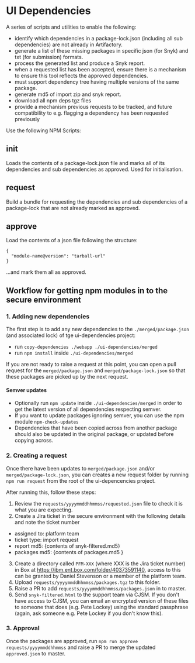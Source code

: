 # UI Dependencies

A series of scripts and utilities to enable the following:

- identify which dependencies in a package-lock.json (including all sub dependencies) are not already in Artifactory.
- generate a list of these missing packages in specific json (for Snyk) and txt (for submission) formats.
- process the generated list and produce a Snyk report.
- when a requested list has been accepted, ensure there is a mechanism to ensure this tool reflects the approved dependencies.
- must support dependency tree having multiple versions of the same package.
- generate md5 of import zip and snyk report.
- download all npm deps tgz files
- provide a mechanism previous requests to be tracked, and future compatibility to e.g. flagging a dependency has been requested previously

Use the following NPM Scripts:

## init <package-lock>

Loads the contents of a package-lock.json file and marks all of its dependencies and sub dependencies as approved. Used for initialisation.

## request <package-lock>

Build a bundle for requesting the dependencies and sub dependencies of a package-lock that are not already marked as approved.

## approve <module-list>

Load the contents of a json file following the structure:

```
{
  "module-name@version": "tarball-url"
}
```

...and mark them all as approved.

## Workflow for getting npm modules in to the secure environment

### 1. Adding new dependencies
The first step is to add any new dependencies to the `./merged/package.json` (and associated lock) of tge ui-dependencies project:

- run `copy-dependencies ./webapp ./ui-dependencies/merged`
- run `npm install` inside `./ui-dependencies/merged`

If you are not ready to raise a request at this point, you can open a pull request for the `merged/package.json` and `merged/package-lock.json` so that these packages are picked up by the next request.

#### Semver updates

- Optionally run `npm update` inside `./ui-dependencies/merged` in order to get the latest version of all dependencies respecting semver.
- If you want to update packages ignoring semver, you can use the npm module `npm-check-updates`
- Dependencies that have been copied across from another package should also be updated in the original package, or updated before copying across.

### 2. Creating a request

Once there have been updates to `merged/package.json` and/or `merged/package-lock.json`, you can creates a new request folder by running `npm run request` from the root of the ui-depencencies project.

After running this, follow these steps:

1. Review the `requests/yyyymmddhhmmss/requested.json` file to check it is what you are expecting.
2. Create a Jira ticket in the secure environment with the following details and note the ticket number
  - assigned to: platform team
  - ticket type: import request
  - report md5: {contents of snyk-filtered.md5}
  - packages md5: {contents of packages.md5 }
3. Create a directory called `PFM-XXX` (where XXX is the Jira ticket number) in Box at https://ibm.ent.box.com/folder/40373591140, access to this can be granted by Daniel Stevenson or a member of the platform team.
4. Upload `requests/yyyymmddhhmmss/packages.tgz` to this folder.
5. Raise a PR to add `requests/yyyymmddhhmmss/packages.json` in to master.
6. Send `snyk-filtered.html` to the support team via CJSM. If you don't have access to CJSM, you can email an encrypted version of these files to someone that does (e.g. Pete Lockey) using the standard passphrase (again, ask someone e.g. Pete Lockey if you don't know this).

### 3. Approval

Once the packages are approved, run `npm run approve requests/yyyymmddhhmmss` and raise a PR to merge the updated `approved.json` to master.
